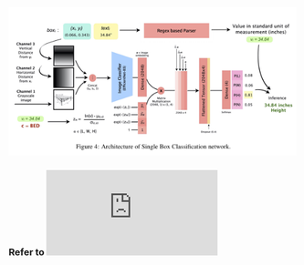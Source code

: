 ![architecture](https://github.com/rahulrao9/Amazon-Hack/blob/main/architecture.png)

### Refer to ![](https://github.com/rahulrao9/Amazon-Hack/blob/main/d-extract-extracting-dimensional-attributes-from-product-images.pdf)
